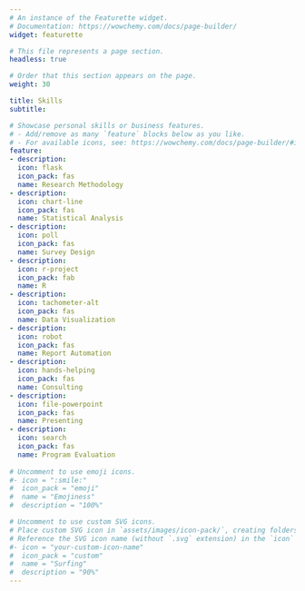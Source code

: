 ```yaml
---
# An instance of the Featurette widget.
# Documentation: https://wowchemy.com/docs/page-builder/
widget: featurette

# This file represents a page section.
headless: true

# Order that this section appears on the page.
weight: 30

title: Skills
subtitle:

# Showcase personal skills or business features.
# - Add/remove as many `feature` blocks below as you like.
# - For available icons, see: https://wowchemy.com/docs/page-builder/#icons
feature:
- description:
  icon: flask
  icon_pack: fas
  name: Research Methodology
- description:
  icon: chart-line
  icon_pack: fas
  name: Statistical Analysis
- description:
  icon: poll
  icon_pack: fas
  name: Survey Design
- description:
  icon: r-project
  icon_pack: fab
  name: R
- description:
  icon: tachometer-alt
  icon_pack: fas
  name: Data Visualization
- description:
  icon: robot
  icon_pack: fas
  name: Report Automation
- description:
  icon: hands-helping
  icon_pack: fas
  name: Consulting
- description:
  icon: file-powerpoint
  icon_pack: fas
  name: Presenting
- description:
  icon: search
  icon_pack: fas
  name: Program Evaluation
  
# Uncomment to use emoji icons.
#- icon = ":smile:"
#  icon_pack = "emoji"
#  name = "Emojiness"
#  description = "100%"  

# Uncomment to use custom SVG icons.
# Place custom SVG icon in `assets/images/icon-pack/`, creating folders if necessary.
# Reference the SVG icon name (without `.svg` extension) in the `icon` field.
#- icon = "your-custom-icon-name"
#  icon_pack = "custom"
#  name = "Surfing"
#  description = "90%"
---
```

